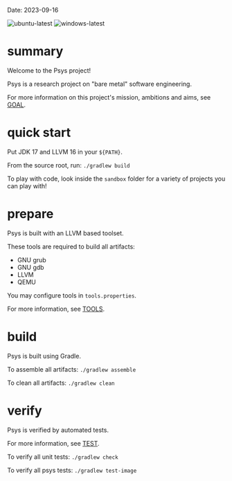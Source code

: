 Date: 2023-09-16

![ubuntu-latest](https://github.com/pedrolamarao/psys/actions/workflows/ubuntu.yml/badge.svg)
![windows-latest](https://github.com/pedrolamarao/psys/actions/workflows/windows.yml/badge.svg)

# summary

Welcome to the Psys project!

Psys is a research project on "bare metal" software engineering.

For more information on this project's mission, ambitions and aims, see [GOAL](doc/GOAL.md).

# quick start

Put JDK 17 and LLVM 16 in your `${PATH}`.

From the source root, run: `./gradlew build`

To play with code, look inside the `sandbox` folder for a variety of projects you can play with!

# prepare

Psys is built with an LLVM based toolset.

These tools are required to build all artifacts:

- GNU grub
- GNU gdb
- LLVM
- QEMU

You may configure tools in `tools.properties`.

For more information, see [TOOLS](doc/TOOLS.md).

# build

Psys is built using Gradle.

To assemble all artifacts: `./gradlew assemble`

To clean all artifacts: `./gradlew clean`

# verify

Psys is verified by automated tests.

For more information, see [TEST](doc/TEST.md).

To verify all unit tests: `./gradlew check`

To verify all psys tests: `./gradlew test-image`
